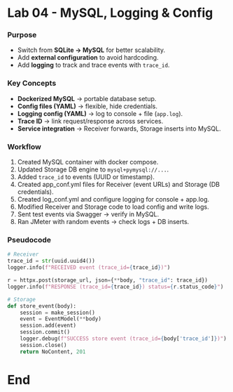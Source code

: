 
# Lab 04 - MySQL, Logging & Config

### Purpose
* Switch from **SQLite → MySQL** for better scalability.
* Add **external configuration** to avoid hardcoding.
* Add **logging** to track and trace events with `trace_id`.


### Key Concepts
* **Dockerized MySQL** → portable database setup.
* **Config files (YAML)** → flexible, hide credentials.
* **Logging config (YAML)** → log to console + file (`app.log`).
* **Trace ID** → link request/response across services.
* **Service integration** → Receiver forwards, Storage inserts into MySQL.

### Workflow
1. Created MySQL container with docker compose.
2. Updated Storage DB engine to `mysql+pymysql://...`.
3. Added `trace_id` to events (UUID or timestamp).
4. Created app_conf.yml files for Receiver (event URLs) and Storage (DB credentials).
5. Created log_conf.yml and configure logging for console + app.log.
6. Modified Receiver and Storage code to load config and write logs.
7. Sent test events via Swagger → verify in MySQL.
8. Ran JMeter with random events → check logs + DB inserts.

### Pseudocode
```python
# Receiver
trace_id = str(uuid.uuid4())
logger.info(f"RECEIVED event (trace_id={trace_id})")

r = httpx.post(storage_url, json={**body, "trace_id": trace_id})
logger.info(f"RESPONSE (trace_id={trace_id}) status={r.status_code}")

# Storage
def store_event(body):
    session = make_session()
    event = EventModel(**body)
    session.add(event)
    session.commit()
    logger.debug(f"SUCCESS store event (trace_id={body['trace_id']})")
    session.close()
    return NoContent, 201
```
# End
